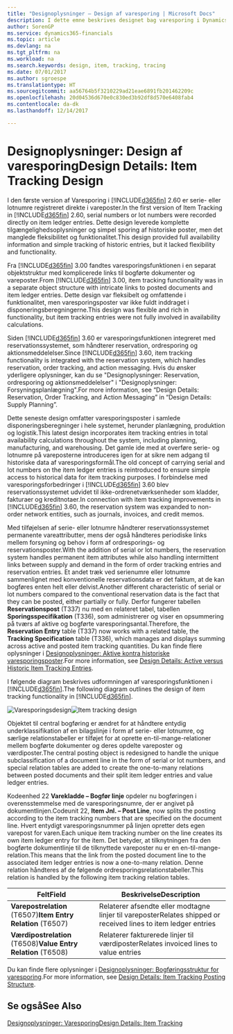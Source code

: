 ```yaml
---
title: "Designoplysninger – Design af varesporing | Microsoft Docs"
description: I dette emne beskrives designet bag varesporing i Dynamics 365.
author: SorenGP
ms.service: dynamics365-financials
ms.topic: article
ms.devlang: na
ms.tgt_pltfrm: na
ms.workload: na
ms.search.keywords: design, item, tracking, tracing
ms.date: 07/01/2017
ms.author: sgroespe
ms.translationtype: HT
ms.sourcegitcommit: aa56764b5f3210229ad21eae6891fb201462209c
ms.openlocfilehash: 20d04536d670e0c830ed3b92df8d570e6408fab4
ms.contentlocale: da-dk
ms.lasthandoff: 12/14/2017

---
```

# <a name="design-details-item-tracking-design"></a><span data-ttu-id="b5eee-103">Designoplysninger: Design af varesporing</span><span class="sxs-lookup"><span data-stu-id="b5eee-103">Design Details: Item Tracking Design</span></span>
<span data-ttu-id="b5eee-104">I den første version af Varesporing i [!INCLUDE[d365fin](includes/d365fin_md.md)] 2.60 er serie- eller lotnumre registreret direkte i vareposter.</span><span class="sxs-lookup"><span data-stu-id="b5eee-104">In the first version of Item Tracking in [!INCLUDE[d365fin](includes/d365fin_md.md)] 2.60, serial numbers or lot numbers were recorded directly on item ledger entries.</span></span> <span data-ttu-id="b5eee-105">Dette design leverede komplette tilgængelighedsoplysninger og simpel sporing af historiske poster, men det manglede fleksibilitet og funktionalitet.</span><span class="sxs-lookup"><span data-stu-id="b5eee-105">This design provided full availability information and simple tracking of historic entries, but it lacked flexibility and functionality.</span></span>  

<span data-ttu-id="b5eee-106">Fra [!INCLUDE[d365fin](includes/d365fin_md.md)] 3.00 fandtes varesporingsfunktionen i en separat objektstruktur med komplicerede links til bogførte dokumenter og vareposter.</span><span class="sxs-lookup"><span data-stu-id="b5eee-106">From [!INCLUDE[d365fin](includes/d365fin_md.md)] 3.00, item tracking functionality was in a separate object structure with intricate links to posted documents and item ledger entries.</span></span> <span data-ttu-id="b5eee-107">Dette design var fleksibelt og omfattende i funktionalitet, men varesporingsposter var ikke fuldt inddraget i disponeringsberegningerne.</span><span class="sxs-lookup"><span data-stu-id="b5eee-107">This design was flexible and rich in functionality, but item tracking entries were not fully involved in availability calculations.</span></span>  

<span data-ttu-id="b5eee-108">Siden [!INCLUDE[d365fin](includes/d365fin_md.md)] 3.60 er varesporingsfunktionen integreret med reservationssystemet, som håndterer reservation, ordresporing og aktionsmeddelelser.</span><span class="sxs-lookup"><span data-stu-id="b5eee-108">Since [!INCLUDE[d365fin](includes/d365fin_md.md)] 3.60, item tracking functionality is integrated with the reservation system, which handles reservation, order tracking, and action messaging.</span></span> <span data-ttu-id="b5eee-109">Hvis du ønsker yderligere oplysninger, kan du se "Designoplysninger: Reservation, ordresporing og aktionsmeddelelser" i "Designoplysninger: Forsyningsplanlægning".</span><span class="sxs-lookup"><span data-stu-id="b5eee-109">For more information, see “Design Details: Reservation, Order Tracking, and Action Messaging” in “Design Details: Supply Planning”.</span></span>  

<span data-ttu-id="b5eee-110">Dette seneste design omfatter varesporingsposter i samlede disponeringsberegninger i hele systemet, herunder planlægning, produktion og logistik.</span><span class="sxs-lookup"><span data-stu-id="b5eee-110">This latest design incorporates item tracking entries in total availability calculations throughout the system, including planning, manufacturing, and warehousing.</span></span> <span data-ttu-id="b5eee-111">Det gamle ide med at overføre serie- og lotnumre på vareposterne introduceres igen for at sikre nem adgang til historiske data af varesporingsformål.</span><span class="sxs-lookup"><span data-stu-id="b5eee-111">The old concept of carrying serial and lot numbers on the item ledger entries is reintroduced to ensure simple access to historical data for item tracking purposes.</span></span> <span data-ttu-id="b5eee-112">I forbindelse med varesporingsforbedringer i [!INCLUDE[d365fin](includes/d365fin_md.md)] 3.60 blev reservationssystemet udvidet til ikke-ordrenetværksenheder som kladder, fakturaer og kreditnotaer.</span><span class="sxs-lookup"><span data-stu-id="b5eee-112">In connection with item tracking improvements in [!INCLUDE[d365fin](includes/d365fin_md.md)] 3.60, the reservation system was expanded to non-order network entities, such as journals, invoices, and credit memos.</span></span>  

<span data-ttu-id="b5eee-113">Med tilføjelsen af serie- eller lotnumre håndterer reservationssystemet permanente vareattributter, mens der også håndteres periodiske links mellem forsyning og behov i form af ordresporings- og reservationsposter.</span><span class="sxs-lookup"><span data-stu-id="b5eee-113">With the addition of serial or lot numbers, the reservation system handles permanent item attributes while also handling intermittent links between supply and demand in the form of order tracking entries and reservation entries.</span></span> <span data-ttu-id="b5eee-114">Et andet træk ved serienumre eller lotnumre sammenlignet med konventionelle reservationsdata er det faktum, at de kan bogføres enten helt eller delvist.</span><span class="sxs-lookup"><span data-stu-id="b5eee-114">Another different characteristic of serial or lot numbers compared to the conventional reservation data is the fact that they can be posted, either partially or fully.</span></span> <span data-ttu-id="b5eee-115">Derfor fungerer tabellen **Reservationspost** (T337) nu med en relateret tabel, tabellen **Sporingsspecifikation** (T336), som administrerer og viser en opsummering på tværs af aktive og bogførte varesporingsantal.</span><span class="sxs-lookup"><span data-stu-id="b5eee-115">Therefore, the **Reservation Entry** table (T337) now works with a related table, the **Tracking Specification** table (T336), which manages and displays summing across active and posted item tracking quantities.</span></span> <span data-ttu-id="b5eee-116">Du kan finde flere oplysninger i [Designoplysninger: Aktive kontra historiske varesporingsposter](design-details-active-versus-historic-item-tracking-entries.md).</span><span class="sxs-lookup"><span data-stu-id="b5eee-116">For more information, see [Design Details: Active versus Historic Item Tracking Entries](design-details-active-versus-historic-item-tracking-entries.md).</span></span>  

<span data-ttu-id="b5eee-117">I følgende diagram beskrives udformningen af varesporingsfunktionen i [!INCLUDE[d365fin](includes/d365fin_md.md)].</span><span class="sxs-lookup"><span data-stu-id="b5eee-117">The following diagram outlines the design of item tracking functionality in [!INCLUDE[d365fin](includes/d365fin_md.md)].</span></span>  

<span data-ttu-id="b5eee-118">![Varesporingsdesign](media/design_details_item_tracking_design.png "design_details_item_tracking_design")</span><span class="sxs-lookup"><span data-stu-id="b5eee-118">![Item tracking design](media/design_details_item_tracking_design.png "design_details_item_tracking_design")</span></span>  

<span data-ttu-id="b5eee-119">Objektet til central bogføring er ændret for at håndtere entydig underklassifikation af en bilagslinje i form af serie- eller lotnumre, og særlige relationstabeller er tilføjet for at oprette en-til-mange-relationer mellem bogførte dokumenter og deres opdelte vareposter og værdiposter.</span><span class="sxs-lookup"><span data-stu-id="b5eee-119">The central posting object is redesigned to handle the unique subclassification of a document line in the form of serial or lot numbers, and special relation tables are added to create the one-to-many relations between posted documents and their split item ledger entries and value ledger entries.</span></span>  

<span data-ttu-id="b5eee-120">Kodeenhed 22 **Varekladde – Bogfør linje** opdeler nu bogføringen i overensstemmelse med de varesporingsnumre, der er angivet på dokumentlinjen.</span><span class="sxs-lookup"><span data-stu-id="b5eee-120">Codeunit 22, **Item Jnl. – Post Line**, now splits the posting according to the item tracking numbers that are specified on the document line.</span></span> <span data-ttu-id="b5eee-121">Hvert entydigt varesporingsnummer på linjen opretter dets egen varepost for varen.</span><span class="sxs-lookup"><span data-stu-id="b5eee-121">Each unique item tracking number on the line creates its own item ledger entry for the item.</span></span> <span data-ttu-id="b5eee-122">Det betyder, at tilknytningen fra den bogførte dokumentlinje til de tilknyttede vareposter nu er en en-til-mange-relation.</span><span class="sxs-lookup"><span data-stu-id="b5eee-122">This means that the link from the posted document line to the associated item ledger entries is now a one-to-many relation.</span></span> <span data-ttu-id="b5eee-123">Denne relation håndteres af de følgende ordresporingsrelationstabeller.</span><span class="sxs-lookup"><span data-stu-id="b5eee-123">This relation is handled by the following item tracking relation tables.</span></span>  

|<span data-ttu-id="b5eee-124">Felt</span><span class="sxs-lookup"><span data-stu-id="b5eee-124">Field</span></span>|<span data-ttu-id="b5eee-125">Beskrivelse</span><span class="sxs-lookup"><span data-stu-id="b5eee-125">Description</span></span>|  
|---------------|---------------------------------------|  
|<span data-ttu-id="b5eee-126">**Varepostrelation** (T6507)</span><span class="sxs-lookup"><span data-stu-id="b5eee-126">**Item Entry Relation** (T6507)</span></span>|<span data-ttu-id="b5eee-127">Relaterer afsendte eller modtagne linjer til vareposter</span><span class="sxs-lookup"><span data-stu-id="b5eee-127">Relates shipped or received lines to item ledger entries</span></span>|  
|<span data-ttu-id="b5eee-128">**Værdipostrelation** (T6508)</span><span class="sxs-lookup"><span data-stu-id="b5eee-128">**Value Entry Relation** (T6508)</span></span>|<span data-ttu-id="b5eee-129">Relaterer fakturerede linjer til værdiposter</span><span class="sxs-lookup"><span data-stu-id="b5eee-129">Relates invoiced lines to value entries</span></span>|  

<span data-ttu-id="b5eee-130">Du kan finde flere oplysninger i [Designoplysninger: Bogføringsstruktur for varesporing](design-details-item-tracking-posting-structure.md).</span><span class="sxs-lookup"><span data-stu-id="b5eee-130">For more information, see [Design Details: Item Tracking Posting Structure](design-details-item-tracking-posting-structure.md).</span></span>  

## <a name="see-also"></a><span data-ttu-id="b5eee-131">Se også</span><span class="sxs-lookup"><span data-stu-id="b5eee-131">See Also</span></span>  
[<span data-ttu-id="b5eee-132">Designoplysninger: Varesporing</span><span class="sxs-lookup"><span data-stu-id="b5eee-132">Design Details: Item Tracking</span></span>](design-details-item-tracking.md)

